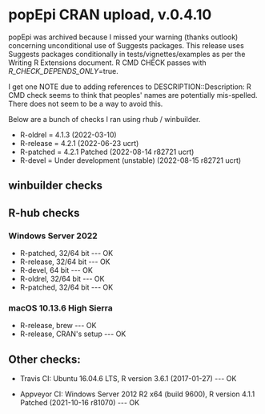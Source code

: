
# popEpi CRAN upload, v.0.4.10

popEpi was archived because I missed your warning (thanks outlook) concerning 
unconditional use of Suggests packages. This release uses Suggests packages
conditionally in tests/vignettes/examples as per the Writing R Extensions
document. R CMD CHECK passes with _R_CHECK_DEPENDS_ONLY_=true.

I get one NOTE due to adding references to DESCRIPTION::Description: R CMD check
seems to think that peoples' names are potentially mis-spelled. There does not
seem to be a way to avoid this.

Below are a bunch of checks I ran using rhub / winbuilder.

* R-oldrel = 4.1.3 (2022-03-10)
* R-release = 4.2.1 (2022-06-23 ucrt)
* R-patched = 4.2.1 Patched (2022-08-14 r82721 ucrt)
* R-devel = Under development (unstable) (2022-08-15 r82721 ucrt)

## winbuilder checks

## R-hub checks

### Windows Server 2022

* R-patched, 32/64 bit --- OK
* R-release, 32/64 bit --- OK
* R-devel, 64 bit --- OK
* R-oldrel, 32/64 bit --- OK
* R-patched, 32/64 bit --- OK

### macOS 10.13.6 High Sierra

* R-release, brew --- OK
* R-release, CRAN's setup --- OK

## Other checks:

* Travis CI: Ubuntu 16.04.6 LTS, R version 3.6.1 (2017-01-27) --- OK

* Appveyor CI: Windows Server 2012 R2 x64 (build 9600), 
R version 4.1.1 Patched (2021-10-16 r81070) --- OK



